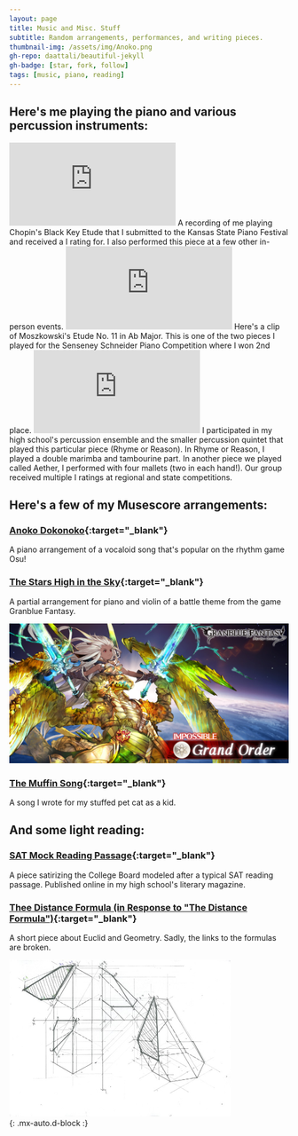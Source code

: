 ```yaml
---
layout: page
title: Music and Misc. Stuff
subtitle: Random arrangements, performances, and writing pieces.
thumbnail-img: /assets/img/Anoko.png
gh-repo: daattali/beautiful-jekyll
gh-badge: [star, fork, follow]
tags: [music, piano, reading]
---
```

## Here's me playing the piano and various percussion instruments:
<iframe src="https://www.youtube.com/embed/AsecwpFV65o" frameborder="0" allow="accelerometer; autoplay; clipboard-write; encrypted-media; gyroscope; picture-in-picture" allowfullscreen></iframe>
A recording of me playing Chopin's Black Key Etude that I submitted to the Kansas State Piano Festival and received a I rating for. I also performed this piece at a few other in-person events.

<iframe src="https://www.youtube.com/embed/oYp77IQAvc0" frameborder="0" allow="accelerometer; autoplay; clipboard-write; encrypted-media; gyroscope; picture-in-picture" allowfullscreen></iframe>
Here's a clip of Moszkowski's Etude No. 11 in Ab Major. This is one of the two pieces I played for the Senseney Schneider Piano Competition where I won 2nd place. 
 
<iframe src="https://www.youtube.com/embed/7WxXBhbyJAQ?start=275" frameborder="0" allow="accelerometer; autoplay; clipboard-write; encrypted-media; gyroscope; picture-in-picture" allowfullscreen></iframe>
I participated in my high school's percussion ensemble and the smaller percussion quintet that played this particular piece (Rhyme or Reason). In Rhyme or Reason, I played a double marimba and tambourine part. In another piece we played called Aether, I performed with four mallets (two in each hand!). Our group received multiple I ratings at regional and state competitions.

## Here's a few of my Musescore arrangements:
### [Anoko Dokonoko](https://musescore.com/user/29726929/scores/5236523){:target="_blank"}
A piano arrangement of a vocaloid song that's popular on the rhythm game Osu!
### [The Stars High in the Sky](https://musescore.com/user/29726929/scores/5913176){:target="_blank"}
A partial arrangement for piano and violin of a battle theme from the game Granblue Fantasy. 

![Grand Order](/assets/img/Grand_Order_Impossible_twitter.jpg)
### [The Muffin Song](https://musescore.com/user/29726929/scores/6887684){:target="_blank"}
A song I wrote for my stuffed pet cat as a kid.

## And some light reading:
### [SAT Mock Reading Passage](https://wcshemispheres.wordpress.com/hemispheres-2021/sat-reading-section-a-college-board-exposee/){:target="_blank"}
A piece satirizing the College Board modeled after a typical SAT reading passage. Published online in my high school's literary magazine.
### [Thee Distance Formula (in Response to "The Distance Formula")](https://wcshemispheres.wordpress.com/hemispheres/the-distance-formula/){:target="_blank"}
A short piece about Euclid and Geometry. Sadly, the links to the formulas are broken.

 <img src="/assets/img/prisms.jpg" width=400><br>{: .mx-auto.d-block :}
